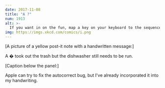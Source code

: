 ```yaml
---
date: 2017-11-08
title: "A ?"
num: 1913
alt: >-
  If you want in on the fun, map a key on your keyboard to the sequence U+0041 U+0020 U+FFFD (or U+0021 U+0020 U+FFFD for the exclamation point version), and then no update can never take this away from you.
img: https://imgs.xkcd.com/comics/i.png
---
```

[A picture of a yellow post-it note with a handwritten message:]

A � took out the trash but the dishwasher still needs to be run.

[Caption below the panel:]

Apple can try to fix the autocorrect bug, but I've already incorporated it into my handwriting.